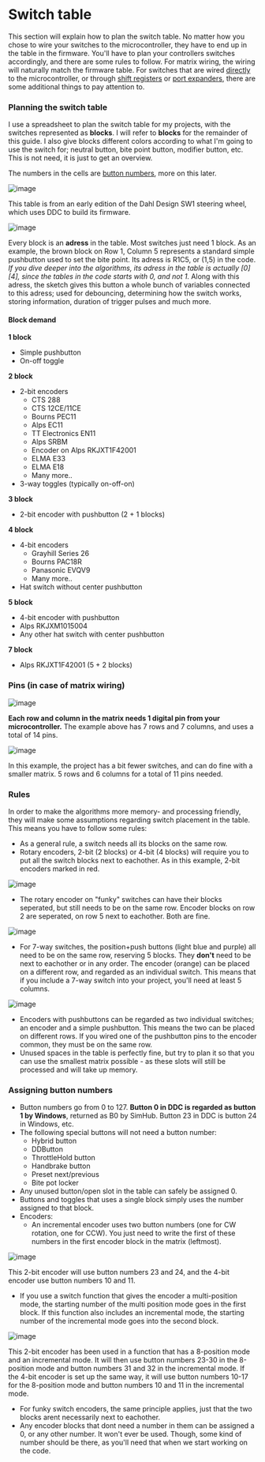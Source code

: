 # Switch table

This section will explain how to plan the switch table. No matter how you chose to wire your switches to the microcontroller, they have to end up in the table in the firmware. You'll have to plan your controllers switches accordingly, and there are some rules to follow. For matrix wiring, the wiring will naturally match the firmware table. For switches that are wired [directly](non-matrix-switches.md) to the microcontroller, or through [shift registers](shift-register.md) or [port expanders](port-expander.md), there are some additional things to pay attention to.&#x20;

### Planning the switch table

I use a spreadsheet to plan the switch table for my projects, with the switches represented as **blocks**. I will refer to **blocks** for the remainder of this guide. I also give blocks different colors according to what I'm going to use the switch for; neutral button, bite point button, modifier button, etc. This is not need, it is just to get an overview.

The numbers in the cells are [button numbers](matrix.md#assigning-button-numbers), more on this later.&#x20;

![image](https://user-images.githubusercontent.com/40788634/191767001-6133685e-d7a5-4eef-9de6-aea218732961.png)

This table is from an early edition of the Dahl Design SW1 steering wheel, which uses DDC to build its firmware.

![image](https://user-images.githubusercontent.com/40788634/191212291-7e49c0ff-8039-435d-b81b-752512a5e36d.png)

Every block is an **adress** in the table. Most switches just need 1 block. As an example, the brown block on Row 1, Column 5 represents a standard simple pushbutton used to set the bite point. Its adress is R1C5, or (1,5) in the code. _If you dive deeper into the algorithms, its adress in the table is actually \[0]\[4], since the tables in the code starts with 0, and not 1._ Along with this adress, the sketch gives this button a whole bunch of variables connected to this adress; used for debouncing, determining how the switch works, storing information, duration of trigger pulses and much more.

#### Block demand

**1 block**

* Simple pushbutton
* On-off toggle

**2 block**

* 2-bit encoders
  * CTS 288
  * CTS 12CE/11CE
  * Bourns PEC11
  * Alps EC11
  * TT Electronics EN11
  * Alps SRBM
  * Encoder on Alps RKJXT1F42001
  * ELMA E33
  * ELMA E18
  * Many more..
* 3-way toggles (typically on-off-on)

**3 block**

* 2-bit encoder with pushbutton (2 + 1 blocks)

**4 block**

* 4-bit encoders
  * Grayhill Series 26
  * Bourns PAC18R
  * Panasonic EVQV9
  * Many more..
* Hat switch without center pushbutton

**5 block**

* 4-bit encoder with pushbutton
* Alps RKJXM1015004
* Any other hat switch with center pushbutton

**7 block**

* Alps RKJXT1F42001 (5 + 2 blocks)

### Pins (in case of matrix wiring)

![image](https://user-images.githubusercontent.com/40788634/191212291-7e49c0ff-8039-435d-b81b-752512a5e36d.png)

**Each row and column in the matrix needs 1 digital pin from your microcontroller.** The example above has 7 rows and 7 columns, and uses a total of 14 pins.

![image](https://user-images.githubusercontent.com/40788634/191214679-a6bf93db-3b8a-4dcb-85d8-b50004addcc5.png)

In this example, the project has a bit fewer switches, and can do fine with a smaller matrix. 5 rows and 6 columns for a total of 11 pins needed.

### &#x20;Rules

In order to make the algorithms more memory- and processing friendly, they will make some assumptions regarding switch placement in the table. This means you have to follow some rules:

* As a general rule, a switch needs all its blocks on the same row.
* Rotary encoders, 2-bit (2 blocks) or 4-bit (4 blocks) will require you to put all the switch blocks next to eachother. As in this example, 2-bit encoders marked in red.

![image](https://user-images.githubusercontent.com/40788634/191216527-024504bc-e566-44d3-bea8-28d1dfe44cff.png)

* The rotary encoder on "funky" switches can have their blocks seperated, but still needs to be on the same row. Encoder blocks on row 2 are seperated, on row 5 next to eachother. Both are fine.

![image](https://user-images.githubusercontent.com/40788634/191217205-40ebc624-d074-4ecf-a8e6-daeaa2efaa36.png)

* For 7-way switches, the position+push buttons (light blue and purple) all need to be on the same row, reserving 5 blocks. They **don't** need to be next to eachother or in any order. The encoder (orange) can be placed on a different row, and regarded as an individual switch. This means that if you include a 7-way switch into your project, you'll need at least 5 columns.

![image](https://user-images.githubusercontent.com/40788634/191218912-43284af8-672b-4cc9-aefe-2ec046dae25d.png)

* Encoders with pushbuttons can be regarded as two individual switches; an encoder and a simple pushbutton. This means the two can be placed on different rows. If you wired one of the pushbutton pins to the encoder common, they must be on the same row.
* Unused spaces in the table is perfectly fine, but try to plan it so that you can use the smallest matrix possible - as these slots will still be processed and will take up memory.

### Assigning button numbers

* Button numbers go from 0 to 127. **Button 0 in DDC is regarded as button 1 by Windows**, returned as B0 by SimHub. Button 23 in DDC is button 24 in Windows, etc.
* The following special buttons will not need a button number:
  * Hybrid button
  * DDButton
  * ThrottleHold button
  * Handbrake button
  * Preset next/previous
  * Bite pot locker
* Any unused button/open slot in the table can safely be assigned 0.
* Buttons and toggles that uses a single block simply uses the number assigned to that block.
* Encoders:
  * An incremental encoder uses two button numbers (one for CW rotation, one for CCW). You just need to write the first of these numbers in the first encoder block in the matrix (leftmost).

![image](https://user-images.githubusercontent.com/40788634/191233513-278b9395-3fc9-4564-b6a8-f66b5f787926.png)

This 2-bit encoder will use button numbers 23 and 24, and the 4-bit encoder use button numbers 10 and 11.

* If you use a switch function that gives the encoder a multi-position mode, the starting number of the multi position mode goes in the first block. If this function also includes an incremental mode, the starting number of the incremental mode goes into the second block.

![image](https://user-images.githubusercontent.com/40788634/191234054-4e2c514d-a6e6-4b8d-a2be-9f9d150e7b80.png)

This 2-bit encoder has been used in a function that has a 8-position mode and an incremental mode. It will then use button numbers 23-30 in the 8-position mode and button numbers 31 and 32 in the incremental mode. If the 4-bit encoder is set up the same way, it will use button numbers 10-17 for the 8-position mode and button numbers 10 and 11 in the incremental mode.

* For funky switch encoders, the same principle applies, just that the two blocks arent necessarily next to eachother.
* Any encoder blocks that dont need a number in them can be assigned a 0, or any other number. It won't ever be used. Though, some kind of number should be there, as you'll need that when we start working on the code.
